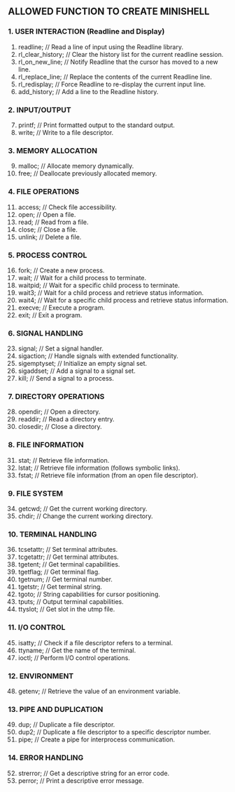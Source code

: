 ## ALLOWED FUNCTION  TO CREATE MINISHELL

### 1. USER INTERACTION (Readline and Display)
1. readline;            // Read a line of input using the Readline library.
2. rl_clear_history;    // Clear the history list for the current readline session.
3. rl_on_new_line;      // Notify Readline that the cursor has moved to a new line.
4. rl_replace_line;         // Replace the contents of the current Readline line.
5. rl_redisplay;        // Force Readline to re-display the current input line.
6. add_history;         // Add a line to the Readline history.

### 2. INPUT/OUTPUT
7. printf;           // Print formatted output to the standard output.
8. write;           // Write to a file descriptor.

### 3. MEMORY ALLOCATION
9. malloc;          // Allocate memory dynamically.
10. free;           // Deallocate previously allocated memory.

### 4. FILE OPERATIONS
11. access;         // Check file accessibility.
12. open;           // Open a file.
13. read;           // Read from a file.
14. close;           // Close a file.
15. unlink;         // Delete a file.

### 5. PROCESS CONTROL
16. fork;           // Create a new process.
17. wait;           // Wait for a child process to terminate.
18. waitpid;        // Wait for a specific child process to terminate.
19. wait3;          // Wait for a child process and retrieve status information.
20. wait4;          // Wait for a specific child process and retrieve status information.
21. execve;         // Execute a program.
22. exit;            // Exit a program.

### 6. SIGNAL HANDLING
23. signal;         // Set a signal handler.
24. sigaction;       // Handle signals with extended functionality.
25. sigemptyset;     // Initialize an empty signal set.
26. sigaddset;       // Add a signal to a signal set.
27. kill;           // Send a signal to a process.

### 7. DIRECTORY OPERATIONS
28. opendir;         // Open a directory.
29. readdir;         // Read a directory entry.
30. closedir;        // Close a directory.

### 8. FILE INFORMATION
31. stat;           // Retrieve file information.
32. lstat;          // Retrieve file information (follows symbolic links).
33. fstat;          // Retrieve file information (from an open file descriptor).

### 9. FILE SYSTEM
34. getcwd;         // Get the current working directory.
35. chdir;          // Change the current working directory.

### 10. TERMINAL HANDLING
36. tcsetattr;      // Set terminal attributes.
37. tcgetattr;      // Get terminal attributes.
38. tgetent;        // Get terminal capabilities.
39. tgetflag;       // Get terminal flag.
40. tgetnum;        // Get terminal number.
41. tgetstr;        // Get terminal string.
42. tgoto;          // String capabilities for cursor positioning.
43. tputs;          // Output terminal capabilities.
44. ttyslot;        // Get slot in the utmp file.

### 11. I/O CONTROL
45. isatty;         // Check if a file descriptor refers to a terminal.
46. ttyname;         // Get the name of the terminal.
47. ioctl;           // Perform I/O control operations.

### 12. ENVIRONMENT
48. getenv;         // Retrieve the value of an environment variable.

### 13. PIPE AND DUPLICATION
49. dup;             // Duplicate a file descriptor.
50. dup2;           // Duplicate a file descriptor to a specific descriptor number.
51. pipe;           // Create a pipe for interprocess communication.

### 14. ERROR HANDLING
52. strerror;       // Get a descriptive string for an error code.
53. perror;         // Print a descriptive error message.